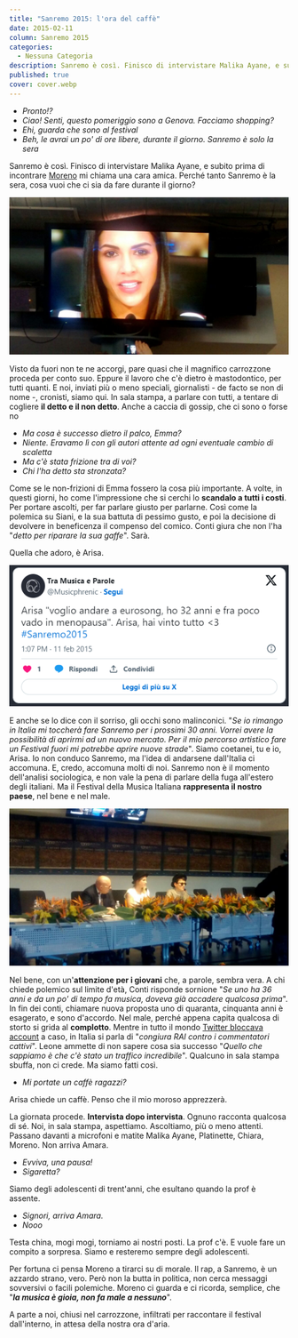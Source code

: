 ```yaml
---
title: "Sanremo 2015: l'ora del caffè"
date: 2015-02-11
column: Sanremo 2015
categories:
  - Nessuna Categoria
description: Sanremo è così. Finisco di intervistare Malika Ayane, e subito prima di incontrare Moreno mi chiama una cara amica. Perché tanto Sanremo è la sera, cosa vuoi che ci sia da fare durante il giorno?
published: true
cover: cover.webp
---
```

- _Pronto!?_
- _Ciao! Senti, questo pomeriggio sono a Genova. Facciamo shopping?_
- _Ehi, guarda che sono al festival_
- _Beh, le avrai un po' di ore libere, durante il giorno. Sanremo è solo la sera_

Sanremo è così. Finisco di intervistare Malika Ayane, e subito prima di incontrare [Moreno](http://www.teatro.it/musica/sanremo_2015/intervista_a_moreno_da_amici_al_palco_di_sanremo_14482) mi chiama una cara amica. Perché tanto Sanremo è la sera, cosa vuoi che ci sia da fare durante il giorno?

![Sanremo-2015-Interviste](./Sanremo-2015-Interviste.jpg)

Visto da fuori non te ne accorgi, pare quasi che il magnifico carrozzone proceda per conto suo. Eppure il lavoro che c'è dietro è mastodontico, per tutti quanti. E noi, inviati più o meno speciali, giornalisti - de facto se non di nome -, cronisti, siamo qui. In sala stampa, a parlare con tutti, a tentare di cogliere **il detto e il non detto**. Anche a caccia di gossip, che ci sono o forse no

- _Ma cosa è successo dietro il palco, Emma?_
- _Niente. Eravamo lì con gli autori attente ad ogni eventuale cambio di scaletta_
- _Ma c'è stata frizione tra di voi?_
- _Chi l'ha detto sta stronzata?_

Come se le non-frizioni di Emma fossero la cosa più importante. A volte, in questi giorni, ho come l'impressione che si cerchi lo **scandalo a tutti i costi**. Per portare ascolti, per far parlare giusto per parlarne. Così come la polemica su Siani, e la sua battuta di pessimo gusto, e poi la decisione di devolvere in beneficenza il compenso del comico. Conti giura che non l'ha "_detto per riparare la sua gaffe_". Sarà.

Quella che adoro, è Arisa.

![Arisa](./image.png)

E anche se lo dice con il sorriso, gli occhi sono malinconici. "_Se io rimango in Italia mi toccherà fare Sanremo per i prossimi 30 anni. Vorrei avere la possibilità di aprirmi ad un nuovo mercato. Per il mio percorso artistico fare un Festival fuori mi potrebbe aprire nuove strade_". Siamo coetanei, tu e io, Arisa. Io non conduco Sanremo, ma l'idea di andarsene dall'Italia ci accomuna. E, credo, accomuna molti di noi. Sanremo non è il momento dell'analisi sociologica, e non vale la pena di parlare della fuga all'estero degli italiani. Ma il Festival della Musica Italiana **rappresenta il nostro paese**, nel bene e nel male.

![Sanremo-2015-Arisa](./Sanremo-2015-Arisa.jpg)

Nel bene, con un'**attenzione per i giovani** che, a parole, sembra vera. A chi chiede polemico sul limite d'età, Conti risponde sornione "_Se uno ha 36 anni e da un po' di tempo fa musica, doveva già accadere qualcosa prima_". In fin dei conti, chiamare nuova proposta uno di quaranta, cinquanta anni è esagerato, e sono d'accordo. Nel male, perché appena capita qualcosa di storto si grida al **complotto**. Mentre in tutto il mondo [Twitter bloccava account](https://techcrunch.com/2015/02/10/twitter-account-locked/?guccounter=1) a caso, in Italia si parla di "_congiura RAI contro i commentatori cattivi_". Leone ammette di non sapere cosa sia successo "_Quello che sappiamo è che c'è stato un traffico incredibile_". Qualcuno in sala stampa sbuffa, non ci crede. Ma siamo fatti così.

- _Mi portate un caffè ragazzi?_

Arisa chiede un caffè. Penso che il mio moroso apprezzerà.

La giornata procede. **Intervista dopo intervista**. Ognuno racconta qualcosa di sé. Noi, in sala stampa, aspettiamo. Ascoltiamo, più o meno attenti. Passano davanti a microfoni e matite Malika Ayane, Platinette, Chiara, Moreno. Non arriva Amara.

- _Evviva, una pausa!_
- _Sigaretta?_

Siamo degli adolescenti di trent'anni, che esultano quando la prof è assente.

- _Signori, arriva Amara._
- _Nooo_

Testa china, mogi mogi, torniamo ai nostri posti. La prof c'è. E vuole fare un compito a sorpresa. Siamo e resteremo sempre degli adolescenti.

Per fortuna ci pensa Moreno a tirarci su di morale. Il rap, a Sanremo, è un azzardo strano, vero. Però non la butta in politica, non cerca messaggi sovversivi o facili polemiche. Moreno ci guarda e ci ricorda, semplice, che "**_la musica è gioia, non fa male a nessuno_**".

A parte a noi, chiusi nel carrozzone, infiltrati per raccontare il festival dall'interno, in attesa della nostra ora d'aria.
